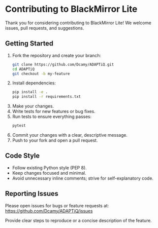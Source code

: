 # Contributing to BlackMirror Lite

Thank you for considering contributing to BlackMirror Lite! We welcome issues, pull requests, and suggestions.

## Getting Started
1. Fork the repository and create your branch:
   ```bash
   git clone https://github.com/Dcamy/ADAPTiQ.git
   cd ADAPTiQ
   git checkout -b my-feature
   ```
2. Install dependencies:
   ```bash
   pip install -e .
   pip install -r requirements.txt
   ```
3. Make your changes.
4. Write tests for new features or bug fixes.
5. Run tests to ensure everything passes:
   ```bash
   pytest
   ```
6. Commit your changes with a clear, descriptive message.
7. Push to your fork and open a pull request.

## Code Style
- Follow existing Python style (PEP 8).
- Keep changes focused and minimal.
- Avoid unnecessary inline comments; strive for self-explanatory code.

## Reporting Issues
Please open issues for bugs or feature requests at:
https://github.com/Dcamy/ADAPTiQ/issues

Provide clear steps to reproduce or a concise description of the feature.